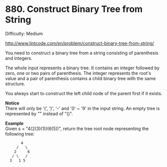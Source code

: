 # 880. Construct Binary Tree from String

Difficulty: Medium

http://www.lintcode.com/en/problem/construct-binary-tree-from-string/

You need to construct a binary tree from a string consisting of parenthesis and integers.

The whole input represents a binary tree. It contains an integer followed by zero, one or two pairs of parenthesis. The integer represents the root's value and a pair of parenthesis contains a child binary tree with the same structure.

You always start to construct the left child node of the parent first if it exists.

**Notice**  
There will only be '(', ')', '-' and '0' ~ '9' in the input string.
An empty tree is represented by "" instead of "()".

**Example**  
Given s = "4(2(3)(1))(6(5))", return the tree root node representing the following tree:
```
       4
     /   \
    2     6
   / \   / 
  3   1 5   
```
